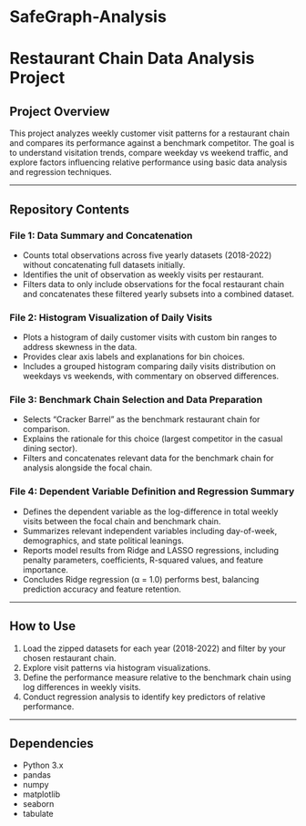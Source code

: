 # SafeGraph-Analysis
# Restaurant Chain Data Analysis Project

## Project Overview

This project analyzes weekly customer visit patterns for a restaurant chain and compares its performance against a benchmark competitor. The goal is to understand visitation trends, compare weekday vs weekend traffic, and explore factors influencing relative performance using basic data analysis and regression techniques.

---

## Repository Contents

### File 1: Data Summary and Concatenation  
- Counts total observations across five yearly datasets (2018-2022) without concatenating full datasets initially.  
- Identifies the unit of observation as weekly visits per restaurant.  
- Filters data to only include observations for the focal restaurant chain and concatenates these filtered yearly subsets into a combined dataset.  

### File 2: Histogram Visualization of Daily Visits  
- Plots a histogram of daily customer visits with custom bin ranges to address skewness in the data.  
- Provides clear axis labels and explanations for bin choices.  
- Includes a grouped histogram comparing daily visits distribution on weekdays vs weekends, with commentary on observed differences.  

### File 3: Benchmark Chain Selection and Data Preparation  
- Selects “Cracker Barrel” as the benchmark restaurant chain for comparison.  
- Explains the rationale for this choice (largest competitor in the casual dining sector).  
- Filters and concatenates relevant data for the benchmark chain for analysis alongside the focal chain.  

### File 4: Dependent Variable Definition and Regression Summary  
- Defines the dependent variable as the log-difference in total weekly visits between the focal chain and benchmark chain.  
- Summarizes relevant independent variables including day-of-week, demographics, and state political leanings.  
- Reports model results from Ridge and LASSO regressions, including penalty parameters, coefficients, R-squared values, and feature importance.  
- Concludes Ridge regression (α = 1.0) performs best, balancing prediction accuracy and feature retention.  

---

## How to Use

1. Load the zipped datasets for each year (2018-2022) and filter by your chosen restaurant chain.  
2. Explore visit patterns via histogram visualizations.  
3. Define the performance measure relative to the benchmark chain using log differences in weekly visits.  
4. Conduct regression analysis to identify key predictors of relative performance.  

---

## Dependencies

- Python 3.x  
- pandas  
- numpy  
- matplotlib  
- seaborn  
- tabulate  


